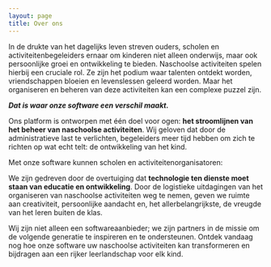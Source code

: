 ```yaml
---
layout: page
title: Over ons
---
```


In de drukte van het dagelijks leven streven ouders, scholen en activiteitenbegeleiders ernaar om kinderen niet alleen onderwijs, maar ook persoonlijke groei en ontwikkeling te bieden. Naschoolse activiteiten spelen hierbij een cruciale rol. Ze zijn het podium waar talenten ontdekt worden, vriendschappen bloeien en levenslessen geleerd worden. Maar het organiseren en beheren van deze activiteiten kan een complexe puzzel zijn.

__*Dat is waar onze software een verschil maakt.*__

Ons platform is ontworpen met één doel voor ogen: __het stroomlijnen van het beheer van naschoolse activiteiten__. Wij geloven dat door de administratieve last te verlichten, begeleiders meer tijd hebben om zich te richten op wat echt telt: de ontwikkeling van het kind.

Met onze software kunnen scholen en activiteitenorganisatoren:

<!--- __Efficiënt beheren__: Snel activiteiten plannen, inschrijvingen beheren, en communicatie stroomlijnen.
- __Inzicht krijgen__: Real-time overzichten bieden inzicht in deelname, voorkeuren en feedback, zodat activiteiten beter aansluiten bij de behoeften van de kinderen.
- __Verbinden__: Ouders eenvoudig informeren en betrekken bij de activiteiten van hun kinderen, versterking van de gemeenschapszin. -->

We zijn gedreven door de overtuiging dat __technologie ten dienste moet staan van educatie en ontwikkeling__. Door de logistieke uitdagingen van het organiseren van naschoolse activiteiten weg te nemen, geven we ruimte aan creativiteit, persoonlijke aandacht en, het allerbelangrijkste, de vreugde van het leren buiten de klas.

Wij zijn niet alleen een softwareaanbieder; we zijn partners in de missie om de volgende generatie te inspireren en te ondersteunen. Ontdek vandaag nog hoe onze software uw naschoolse activiteiten kan transformeren en bijdragen aan een rijker leerlandschap voor elk kind.
